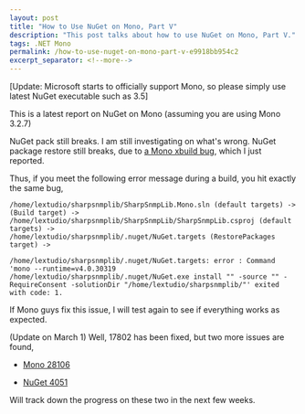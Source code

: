 ```yaml
---
layout: post
title: "How to Use NuGet on Mono, Part V"
description: "This post talks about how to use NuGet on Mono, Part V."
tags: .NET Mono
permalink: /how-to-use-nuget-on-mono-part-v-e9918bb954c2
excerpt_separator: <!--more-->
---
```

[Update: Microsoft starts to officially support Mono, so please simply use latest NuGet executable such as 3.5]

This is a latest report on NuGet on Mono (assuming you are using Mono 3.2.7)

NuGet pack still breaks. I am still investigating on what's wrong.
NuGet package restore still breaks, due to [a Mono xbuild bug](https://bugzilla.xamarin.com/show_bug.cgi?id=17802), which I just reported.
<!--more-->

Thus, if you meet the following error message during a build, you hit exactly the same bug,

``` text
/home/lextudio/sharpsnmplib/SharpSnmpLib.Mono.sln (default targets) ->
(Build target) ->
/home/lextudio/sharpsnmplib/SharpSnmpLib/SharpSnmpLib.csproj (default targets) ->
/home/lextudio/sharpsnmplib/.nuget/NuGet.targets (RestorePackages target) ->

/home/lextudio/sharpsnmplib/.nuget/NuGet.targets: error : Command 'mono --runtime=v4.0.30319 /home/lextudio/sharpsnmplib/.nuget/NuGet.exe install "" -source "" -RequireConsent -solutionDir "/home/lextudio/sharpsnmplib/"' exited with code: 1.
```

If Mono guys fix this issue, I will test again to see if everything works as expected.

(Update on March 1) Well, 17802 has been fixed, but two more issues are found,

* [Mono 28106](https://bugzilla.xamarin.com/show_bug.cgi?id=18106)

* [NuGet 4051](https://nuget.codeplex.com/workitem/4051)

Will track down the progress on these two in the next few weeks.
